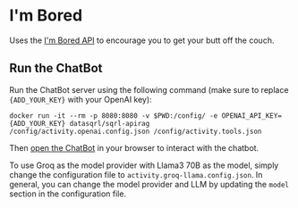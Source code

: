 # I'm Bored

Uses the [I'm Bored API](https://bored-api.appbrewery.com/) to encourage you to get your butt off the couch.

## Run the ChatBot

Run the ChatBot server using the following command (make sure to replace `{ADD_YOUR_KEY}` with your OpenAI key):
```
docker run -it --rm -p 8080:8080 -v $PWD:/config/ -e OPENAI_API_KEY={ADD_YOUR_KEY} datasqrl/sqrl-apirag /config/activity.openai.config.json /config/activity.tools.json
```

Then [open the ChatBot](http://localhost:8080/?login=false) in your browser to interact with the chatbot.

To use Groq as the model provider with Llama3 70B as the model, simply change the configuration file to `activity.groq-llama.config.json`.
In general, you can change the model provider and LLM by updating the `model` section in the configuration file.